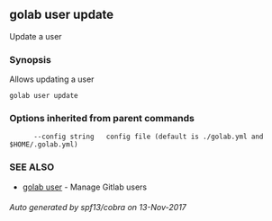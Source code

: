 ## golab user update

Update a user

### Synopsis


Allows updating a user

```
golab user update
```

### Options inherited from parent commands

```
      --config string   config file (default is ./golab.yml and $HOME/.golab.yml)
```

### SEE ALSO
* [golab user](golab_user.md)	 - Manage Gitlab users

###### Auto generated by spf13/cobra on 13-Nov-2017
